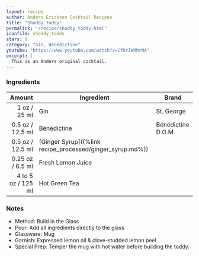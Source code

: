 ```yaml
---
layout: recipe
author: Anders Erickson Cocktail Recipes
title: "Shoddy Toddy"
permalink: "/recipe/shoddy_toddy.html"
iconfile: shoddy_toddy
stars: 0
category: "Gin, Bénédictine"
youtube: "https://www.youtube.com/watch?v=CfKrIWRMrNA"
excerpt: |
  This is an Anders original cocktail.
---
```


### Ingredients

|    Amount | Ingredient                                      | Brand              |
| --------: | ----------------------------------------------- | ------------------ |
|      1 oz / 25 ml | Gin                                             | St. George         |
|    0.5 oz / 12.5 ml | Bénédictine                                     | Bénédictine D.O.M. |
|    0.5 oz / 12.5 ml | [Ginger Syrup]({%link recipe_processed/ginger_syrup.md%}) |
|   0.25 oz / 6.5 ml | Fresh Lemon Juice                               |
| 4 to 5 oz / 125 ml | Hot Green Tea                                   |

### Notes

- Method: Build in the Glass
- Pour: Add all ingredients directly to the glass
- Glassware: Mug
- Garnish: Expressed lemon oil & clove-studded lemon peel
- Special Prep: Temper the mug with hot water before building the toddy.
